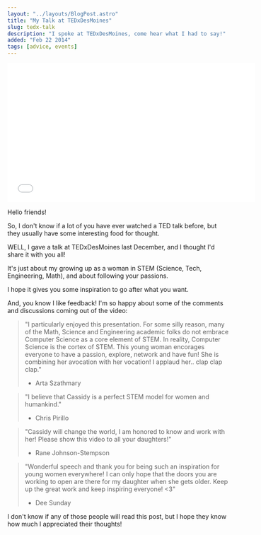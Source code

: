 ```yaml
---
layout: "../layouts/BlogPost.astro"
title: "My Talk at TEDxDesMoines"
slug: tedx-talk
description: "I spoke at TEDxDesMoines, come hear what I had to say!"
added: "Feb 22 2014"
tags: [advice, events]
---
```


<iframe width="560" height="315" src="//www.youtube.com/embed/7O0z06YRKHg" frameborder="0" allowfullscreen></iframe>

Hello friends!

So, I don't know if a lot of you have ever watched a TED talk before, but they usually have some interesting food for thought.

WELL, I gave a talk at TEDxDesMoines last December, and I thought I'd share it with you all!

It's just about my growing up as a woman in STEM (Science, Tech, Engineering, Math), and about following your passions.

I hope it gives you some inspiration to go after what you want.

And, you know I like feedback! I'm so happy about some of the comments and discussions coming out of the video:

> "I particularly enjoyed this presentation. For some silly reason, many of the Math, Science and Engineering academic folks do not embrace Computer Science as a core element of STEM. In reality, Computer Science is the cortex of STEM. This young woman encorages everyone to have a passion, explore, network and have fun!
> She is combining her avocation with her vocation! I applaud her.. clap clap clap﻿."
>
> - Arta Szathmary

> "I believe that Cassidy is a perfect STEM model for women and humankind."
>
> - Chris Pirillo

> "Cassidy will change the world, I am honored to know and work with her! Please show this video to all your daughters!﻿"
>
> - Rane Johnson-Stempson

> "Wonderful speech and thank you for being such an inspiration for young women everywhere! I can only hope that the doors you are working to open are there for my daughter when she gets older. Keep up the great work and keep inspiring everyone! <3"
>
> - Dee Sunday

I don't know if any of those people will read this post, but I hope they know how much I appreciated their thoughts!
